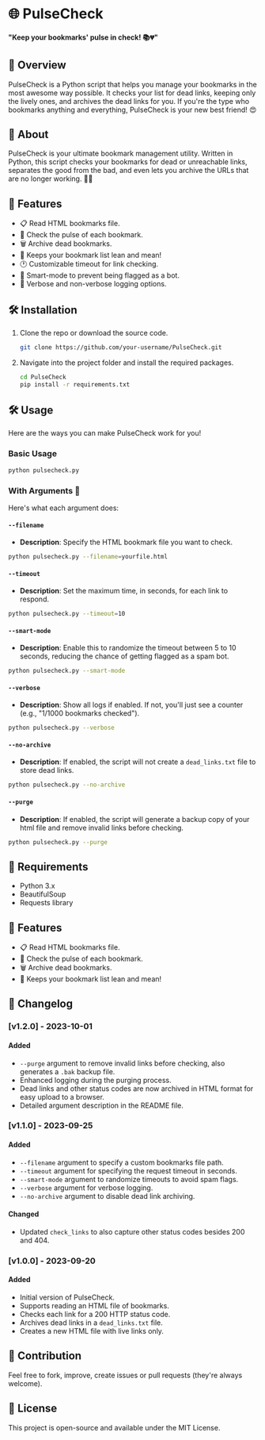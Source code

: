 # 🌐 PulseCheck

#### "Keep your bookmarks' pulse in check! 📚💔"

## 🚀 Overview

PulseCheck is a Python script that helps you manage your bookmarks in the most awesome way possible. It checks your list for dead links, keeping only the lively ones, and archives the dead links for you. If you're the type who bookmarks anything and everything, PulseCheck is your new best friend! 😍

## 📜 About

PulseCheck is your ultimate bookmark management utility. Written in Python, this script checks your bookmarks for dead or unreachable links, separates the good from the bad, and even lets you archive the URLs that are no longer working. 🧙‍♂️

## 🌟 Features

- 📋 Read HTML bookmarks file.
- 🔗 Check the pulse of each bookmark.
- 🗑️ Archive dead bookmarks.
- 💚 Keeps your bookmark list lean and mean!
- 🕐 Customizable timeout for link checking.
- 🤖 Smart-mode to prevent being flagged as a bot.
- 📝 Verbose and non-verbose logging options.

## 🛠️ Installation

1. Clone the repo or download the source code.
   ```bash
   git clone https://github.com/your-username/PulseCheck.git
   ```
2. Navigate into the project folder and install the required packages.
   ```bash
   cd PulseCheck
   pip install -r requirements.txt
   ```

## 🛠️ Usage

Here are the ways you can make PulseCheck work for you!

### Basic Usage
```bash
python pulsecheck.py
```

### With Arguments 🌈

Here's what each argument does:

#### `--filename`
- **Description**: Specify the HTML bookmark file you want to check.
```bash
python pulsecheck.py --filename=yourfile.html
```

#### `--timeout`
- **Description**: Set the maximum time, in seconds, for each link to respond.
```bash
python pulsecheck.py --timeout=10
```

#### `--smart-mode`
- **Description**: Enable this to randomize the timeout between 5 to 10 seconds, reducing the chance of getting flagged as a spam bot.
```bash
python pulsecheck.py --smart-mode
```

#### `--verbose`
- **Description**: Show all logs if enabled. If not, you'll just see a counter (e.g., "1/1000 bookmarks checked").
```bash
python pulsecheck.py --verbose
```

#### `--no-archive`
- **Description**: If enabled, the script will not create a `dead_links.txt` file to store dead links.
```bash
python pulsecheck.py --no-archive
```

#### `--purge`
- **Description**: If enabled, the script will generate a backup copy of your html file and remove invalid links before checking.
```bash
python pulsecheck.py --purge
```

## 📝 Requirements

- Python 3.x
- BeautifulSoup
- Requests library

## 🌟 Features

- 📋 Read HTML bookmarks file.
- 🔗 Check the pulse of each bookmark.
- 🗑️ Archive dead bookmarks.
- 💚 Keeps your bookmark list lean and mean!

## 📝 Changelog

### [v1.2.0] - 2023-10-01
#### Added
- `--purge` argument to remove invalid links before checking, also generates a `.bak` backup file.
- Enhanced logging during the purging process.
- Dead links and other status codes are now archived in HTML format for easy upload to a browser.
- Detailed argument description in the README file.

### [v1.1.0] - 2023-09-25
#### Added
- `--filename` argument to specify a custom bookmarks file path.
- `--timeout` argument for specifying the request timeout in seconds.
- `--smart-mode` argument to randomize timeouts to avoid spam flags.
- `--verbose` argument for verbose logging.
- `--no-archive` argument to disable dead link archiving.

#### Changed
- Updated `check_links` to also capture other status codes besides 200 and 404.

### [v1.0.0] - 2023-09-20
#### Added
- Initial version of PulseCheck.
- Supports reading an HTML file of bookmarks.
- Checks each link for a 200 HTTP status code.
- Archives dead links in a `dead_links.txt` file.
- Creates a new HTML file with live links only.


## 👥 Contribution

Feel free to fork, improve, create issues or pull requests (they're always welcome).

## 📄 License

This project is open-source and available under the MIT License.
